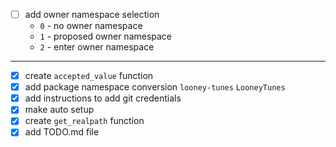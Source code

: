 - [ ] add owner namespace selection
    - `0` - no owner namespace
    - `1` - proposed owner namespace
    - `2` - enter owner namespace
    
---
- [x] create `accepted_value` function
- [x] add package namespace conversion `looney-tunes` `LooneyTunes`
- [x] add instructions to add git credentials
- [x] make auto setup
- [x] create `get_realpath` function
- [x] add TODO.md file
